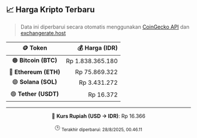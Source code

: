 

<!-- HARGA_KRIPTO -->
## 📈 Harga Kripto Terbaru

> Data ini diperbarui secara otomatis menggunakan [CoinGecko API](https://www.coingecko.com/) dan [exchangerate.host](https://exchangerate.host/)

<div align="center">

| 🪙 Token | 💰 Harga (IDR) |
|:------:|---------------:|
| 🟠 **Bitcoin (BTC)**   | Rp 1.838.365.180 |
| 🔵 **Ethereum (ETH)**  | Rp 75.869.322 |
| 🟣 **Solana (SOL)**    | Rp 3.431.272 |
| 🟢 **Tether (USDT)**   | Rp 16.372 |

---

💱 **Kurs Rupiah (USD → IDR)**: Rp 16.366

🕒 <sub>Terakhir diperbarui: 28/8/2025, 00.46.11</sub>

</div>
<!-- /HARGA_KRIPTO -->